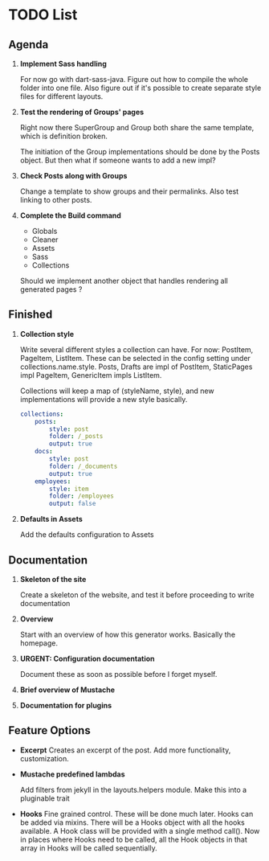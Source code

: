 # TODO List

## Agenda

1. **Implement Sass handling**

    For now go with dart-sass-java. Figure out how to compile the whole folder into one
    file. Also figure out if it's possible to create separate style files for different
    layouts.

2. **Test the rendering of Groups' pages**

    Right now there SuperGroup and Group both share the same template, which is
    definition broken.

    The initiation of the Group implementations should be done by the Posts object.
    But then what if someone wants to add a new impl?

3. **Check Posts along with Groups**

    Change a template to show groups and their permalinks. Also test linking to other
    posts. 

4. **Complete the Build command**

    - Globals
    - Cleaner
    - Assets
    - Sass
    - Collections

    Should we implement another object that handles rendering all generated pages ?


## Finished

1. **Collection style**

    Write several different styles a collection can have. For now: PostItem, PageItem,
    ListItem. These can be selected in the config setting under collections.name.style.
    Posts, Drafts are impl of PostItem, StaticPages impl PageItem, GenericItem impls
    ListItem.

    Collections will keep a map of (styleName, style), and new implementations will
    provide a new style basically.

    ``` yaml
    collections:
        posts:
            style: post
            folder: /_posts
            output: true
        docs:
            style: post
            folder: /_documents
            output: true
        employees:
            style: item
            folder: /employees
            output: false
    ```
2. **Defaults in Assets**

    Add the defaults configuration to Assets

## Documentation

1. **Skeleton of the site**

    Create a skeleton of the website, and test it before proceeding to write
    documentation

2. **Overview**

    Start with an overview of how this generator works. Basically the homepage.

3. **URGENT: Configuration documentation** 

    Document these as soon as possible before I forget myself.

4. **Brief overview of Mustache**

5. **Documentation for plugins**


## Feature Options

- **Excerpt**
    Creates an excerpt of the post. Add more functionality, customization.

- **Mustache predefined lambdas**

    Add filters from jekyll in the layouts.helpers module.
    Make this into a pluginable trait

- **Hooks** 
    Fine grained control. These will be done much later. Hooks can be added via mixins.
    There will be a Hooks object with all the hooks available. A Hook class will be
    provided with a single method call(). Now in places where Hooks need to be called,
    all the Hook objects in that array in Hooks will be called sequentially. 
